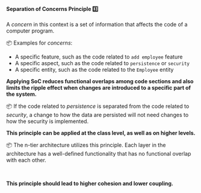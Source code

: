 <div id="title">

#### Separation of Concerns Principle :three:

</div>

<div id="body">

<tip-box type="primary">

<include src="../../common/definitions.md#def-separation-concerns-principle" />

</tip-box>

A _concern_ in this context is a set of information that affects the code of a computer program.

<tip-box> 

:package: Examples for _concerns_:

*	A specific feature, such as the code related to `add employee` feature
*	A specific aspect, such as the code related to `persistence` or `security`
*	A specific entity, such as the code related to the `Employee` entity

</tip-box>

**Applying <tooltip content="Separation of Concerns">SoC</tooltip> reduces functional overlaps among code sections and also limits the ripple effect when changes are introduced to a specific part of the system.**

<tip-box> 

:package: If the code related to _persistence_ is separated from the code related to _security_, a change to how the data are persisted will not need changes to how the security is implemented.

</tip-box>

**This principle can be applied at the class level, as well as on higher levels.** 

<tip-box> 

:package: The <trigger trigger="click" for="modal:soc-nTier">n-tier architecture</trigger> utilizes this principle. Each layer in the architecture has a well-defined functionality that has no functional overlap with each other. 

</tip-box>

<modal title="TextBook »" id="modal:soc-nTier">
  <include src="../../architecture/architecturalStyles/nTier/what/unit-inElsewhere-asFlat.md" boilerplate/>
</modal>

**This principle should lead to higher <trigger trigger="click" for="soc-cohesion">cohesion</trigger> and lower <trigger trigger="click" for="soc-coupling">coupling</trigger>.**

<modal title="TextBook »" id="soc-coupling">
  <include src="../../designFundamentals/coupling/what/unit-inElsewhere-asFlat.md" boilerplate/>
</modal>
<modal title="TextBook »" id="soc-cohesion">
  <include src="../../designFundamentals/cohesion/what/unit-inElsewhere-asFlat.md" boilerplate/>
</modal>

</div>

<div id="extras">

<include src="exercises.md" />

</div>